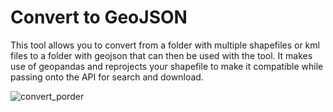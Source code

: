 # Convert to GeoJSON

This tool allows you to convert from  a folder with multiple shapefiles or kml files to a folder with geojson that can then be used with the tool. It makes use of geopandas and reprojects your shapefile to make it compatible while passing onto the API for search and download.

![convert_porder](https://user-images.githubusercontent.com/6677629/78746902-09eddd80-7936-11ea-8459-d15076625393.gif)
